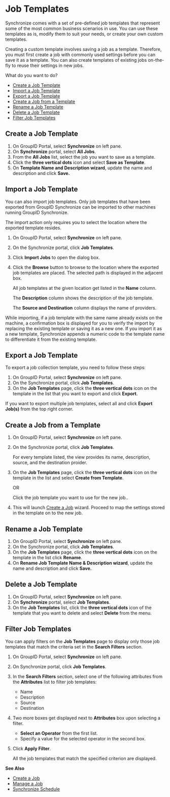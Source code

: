 # Job Templates

Synchronize comes with a set of pre-defined job templates that represent some of the most common
business scenarios in use. You can use these templates as is, modify them to suit your needs, or
create your own custom templates.

Creating a custom template involves saving a job as a template. Therefore, you must first create a
job with commonly used settings before you can save it as a template. You can also create templates
of existing jobs on-the-fly to reuse their settings in new jobs.

What do you want to do?

- [Create a Job Template](#create-a-job-template)
- [Import a Job Template](#import-a-job-template)
- [Export a Job Template](#export-a-job-template)
- [Create a Job from a Template](#create-a-job-from-a-template)
- [Rename a Job Template](#rename-a-job-template)
- [Delete a Job Template](#delete-a-job-template)
- [Filter Job Templates](#filter-job-templates)

## Create a Job Template

1. On GroupID Portal, select **Synchronize** on left pane.
2. On **Synchronize** portal, select **All Jobs**.
3. From the **All Jobs** list, select the job you want to save as a template.
4. Click the **three vertical dots** icon and select **Save as Template**.
5. On **Template Name and Description wizard**, update the name and description and click **Save.**

## Import a Job Template

You can also import job templates. Only job templates that have been exported from GroupID
Synchronize can be imported to other machines running GroupID Synchronize.

The import action only requires you to select the location where the exported template resides.

1. On GroupID Portal, select **Synchronize** on left pane.
2. On the Synchronize portal, click **Job Templates**.
3. Click **Import Jobs** to open the dialog box.
4. Click the **Browse** button to browse to the location where the exported job templates are
   placed. The selected path is displayed in the adjacent box.

   All job templates at the given location get listed in the **Name** column.

   The **Description** column shows the description of the job template.

   The **Source and Destination** column displays the name of providers.

While importing, if a job template with the same name already exists on the machine, a confirmation
box is displayed for you to verify the import by replacing the existing template or saving it as a
new one. If you import it as a new template, Synchronize appends a numeric code to the template name
to differentiate it from the existing template.

## Export a Job Template

To export a job collection template, you need to follow these steps:

1. On GroupID Portal, select **Synchronize** on left pane.
2. On the Synchronize portal, click **Job Templates**.
3. On the **Job Templates** page, click the **three vertical dots** icon on the template in the list
   that you want to export and click **Export**.

If you want to export multiple job templates, select all and click **Export Job(s)** from the top
right corner.

## Create a Job from a Template

1. On GroupID Portal, select **Synchronize** on left pane.
2. On the Synchronize portal, click **Job Templates**.

   For every template listed, the view provides its name, description, source, and the destination
   proider.

3. On the **Job Templates** page, click the **three vertical dots** icon on the template in the list
   and select **Create from Template**.

   OR

   Click the job template you want to use for the new job..

4. This will launch
   [Create a Job](/docs/directorymanager/11.0/directorymanager/portal/synchronize/job/create.md) wizard.
   Proceed to map the settings stored in the template on to the new job.

## Rename a Job Template

1. On GroupID Portal, select **Synchronize** on left pane.
2. On the Synchronize portal, click **Job Templates**.
3. On the **Job Templates** page, click the **three vertical dots** icon on the template in the list
   click **Rename**.
4. On **Rename Job Template Name & Description wizard**, update the name and description and click
   **Save.**

## Delete a Job Template

1. On GroupID Portal, select **Synchronize** on left pane.
2. On **Synchronize** portal, select **Job Templates**.
3. On the **Job Templates** list, click the **three vertical dots** icon of the template that you
   want to delete and select **Delete** from the menu.

## Filter Job Templates

You can apply filters on the **Job Templates** page to display only those job templates that match
the criteria set in the **Search Filters** section.

1. On GroupID Portal, select **Synchronize** on left pane.
2. On Synchronize portal, click **Job Templates**.
3. In the **Search Filters** section, select one of the following attributes from the **Attributes**
   list to filter job templates:

   - Name
   - Description
   - Source
   - Destination

4. Two more boxes get displayed next to **Attributes** box upon selecting a filter.

   - **Select an Operator** from the first list.
   - Specify a value for the selected operator in the second box.

5. Click **Apply Filter**.

   All the job templates that match the specified criterion are displayed.

**See Also**

- [Create a Job](/docs/directorymanager/11.0/directorymanager/portal/synchronize/job/create.md)
- [Manage a Job](/docs/directorymanager/11.0/directorymanager/portal/synchronize/manage/job.md)
- [Synchronize Schedule](/docs/directorymanager/11.0/directorymanager/admincenter/schedule/synchronize.md)
